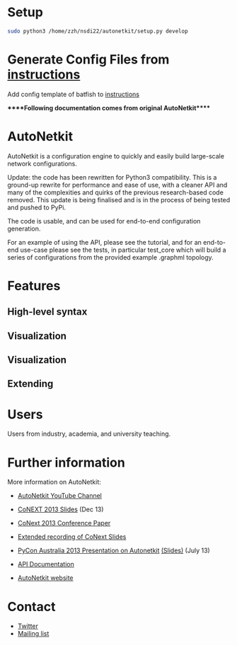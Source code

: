 # Setup
```sh
sudo python3 /home/zzh/nsdi22/autonetkit/setup.py develop
```

# Generate Config Files from [instructions](autonetkit/tutorial)

Add config template of batfish to [instructions](autonetkit/tutorial)


**\*\*\*\*Following documentation comes from original AutoNetkit\*\*\*\***
# AutoNetkit

AutoNetkit is a configuration engine to quickly and easily build large-scale network configurations.

[comment]: <> ([![PyPi version]&#40;https://pypip.in/v/autonetkit/badge.png&#41;]&#40;https://crate.io/packages/autonetkit/&#41;)

Update: the code has been rewritten for Python3 compatibility. This is a ground-up rewrite for performance and ease of use, with a cleaner API and many of the complexities and quirks of the previous research-based code removed.
This update is being finalised and is in the process of being tested and pushed to PyPi.

The code is usable, and can be used for end-to-end configuration generation.

For an example of using the API, please see the tutorial, and for an end-to-end use-case please see the tests, in particular test_core which will build a series of configurations from the provided example .graphml topology.

# Features

## High-level syntax

## Visualization

## Visualization

## Extending

# Users

Users from industry, academia, and university teaching.

# Further information

More information on AutoNetkit:

* [AutoNetkit YouTube Channel](http://www.youtube.com/autonetkit)
* [CoNEXT 2013 Slides](https://db.tt/JkRrU5q5) (Dec 13)
* [CoNext 2013 Conference Paper](http://conferences.sigcomm.org/co-next/2013/program/p235.pdf)
* [Extended recording of CoNext Slides](https://www.youtube.com/watch?v=0W73HLdlwOs)
* [PyCon Australia 2013 Presentation on Autonetkit](http://t.co/H4NWROoAJK) [(Slides)](http://t.co/x0NXLMATEq) (July 13)

* [API Documentation](https://autonetkit.readthedocs.org/)
* [AutoNetkit website](http://www.autonetkit.org)

# Contact

* [Twitter](https://twitter.com/autonetkit)
* [Mailing list](https://groups.google.com/group/autonetkit)

